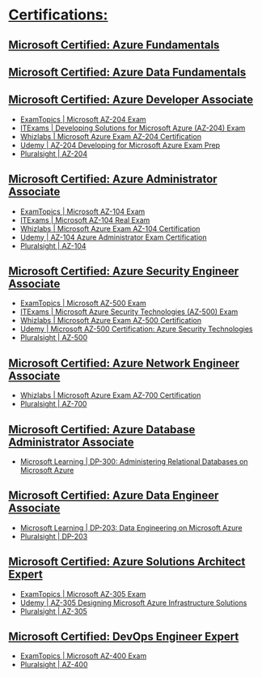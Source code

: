 
# [Certifications:](https://docs.microsoft.com/en-us/learn/certifications/browse/?term=azure&resource_type=certification)

## [Microsoft Certified: Azure Fundamentals](https://docs.microsoft.com/en-us/learn/certifications/azure-fundamentals)
##
## [Microsoft Certified: Azure Data Fundamentals](https://docs.microsoft.com/en-us/learn/certifications/azure-data-fundamentals)
##
## [Microsoft Certified: Azure Developer Associate](https://docs.microsoft.com/en-us/learn/certifications/azure-developer)
- [ExamTopics | Microsoft AZ-204 Exam](https://www.examtopics.com/exams/microsoft/az-204/)
- [ITExams | Developing Solutions for Microsoft Azure (AZ-204) Exam](https://www.itexams.com/info/AZ-204)
- [Whizlabs | Microsoft Azure Exam AZ-204 Certification](https://www.whizlabs.com/microsoft-azure-certification-az-204/)
- [Udemy | AZ-204 Developing for Microsoft Azure Exam Prep](https://www.udemy.com/course/70532-azure/)
- [Pluralsight | AZ-204](https://www.pluralsight.com/search?q=AZ-204&categories=all)
##
## [Microsoft Certified: Azure Administrator Associate](https://docs.microsoft.com/en-us/learn/certifications/azure-administrator)
- [ExamTopics | Microsoft AZ-104 Exam](https://www.examtopics.com/exams/microsoft/az-104/)
- [ITExams | Microsoft AZ-104 Real Exam](https://www.itexams.com/info/AZ-104)
- [Whizlabs | Microsoft Azure Exam AZ-104 Certification](https://www.whizlabs.com/microsoft-azure-certification-az-104/)
- [Udemy | AZ-104 Azure Administrator Exam Certification](https://www.udemy.com/course/70533-azure/)
- [Pluralsight | AZ-104](https://www.pluralsight.com/search?q=AZ-104&categories=all)
##
## [Microsoft Certified: Azure Security Engineer Associate](https://docs.microsoft.com/en-us/learn/certifications/azure-security-engineer) 
- [ExamTopics | Microsoft AZ-500 Exam](https://www.examtopics.com/exams/microsoft/az-500/)
- [ITExams | Microsoft Azure Security Technologies (AZ-500) Exam](https://www.itexams.com/info/AZ-500)
- [Whizlabs | Microsoft Azure Exam AZ-500 Certification](https://www.whizlabs.com/microsoft-azure-certification-az-500/)
- [Udemy | Microsoft AZ-500 Certification: Azure Security Technologies](https://www.udemy.com/course/az-500-course/)
- [Pluralsight | AZ-500](https://www.pluralsight.com/search?q=AZ-500&categories=all)
##
## [Microsoft Certified: Azure Network Engineer Associate](https://docs.microsoft.com/en-us/learn/certifications/azure-network-engineer-associate)
- [Whizlabs | Microsoft Azure Exam AZ-700 Certification](https://www.whizlabs.com/microsoft-azure-exam-az-700/)
- [Pluralsight | AZ-700](https://www.pluralsight.com/search?q=AZ-700&categories=all)
##
## [Microsoft Certified: Azure Database Administrator Associate](https://docs.microsoft.com/en-us/learn/certifications/azure-database-administrator-associate)
- [Microsoft Learning | DP-300: Administering Relational Databases on Microsoft Azure](https://microsoftlearning.github.io/DP-300T00-Administering-Relational-Databases-on-Azure/)
##
## [Microsoft Certified: Azure Data Engineer Associate](https://docs.microsoft.com/en-us/learn/certifications/azure-data-engineer)
- [Microsoft Learning | DP-203: Data Engineering on Microsoft Azure](https://github.com/MicrosoftLearning/DP-203-Data-Engineer)
- [Pluralsight | DP-203](https://www.pluralsight.com/search?q=DP-203&categories=all)
##
## [Microsoft Certified: Azure Solutions Architect Expert](https://docs.microsoft.com/en-us/learn/certifications/azure-solutions-architect)
- [ExamTopics | Microsoft AZ-305 Exam](https://www.examtopics.com/exams/microsoft/az-305/)
- [Udemy | AZ-305 Designing Microsoft Azure Infrastructure Solutions](https://www.udemy.com/course/az301-azure/)
- [Pluralsight | AZ-305](https://www.pluralsight.com/search?q=AZ-305&categories=all)
##
## [Microsoft Certified: DevOps Engineer Expert](https://docs.microsoft.com/en-us/learn/certifications/devops-engineer)
- [ExamTopics | Microsoft AZ-400 Exam](https://www.examtopics.com/exams/microsoft/az-400/)
- [Pluralsight | AZ-400](https://www.pluralsight.com/search?q=AZ-400&categories=all)

